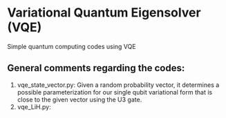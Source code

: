 # Variational Quantum Eigensolver (VQE)

Simple quantum computing codes using VQE 

## **General comments regarding the codes**:

1. vqe_state_vector.py: Given a random probability vector, it determines a possible parameterization for our single qubit variational form that is close to the given vector using the U3 gate.  
2. vqe_LiH.py: 


